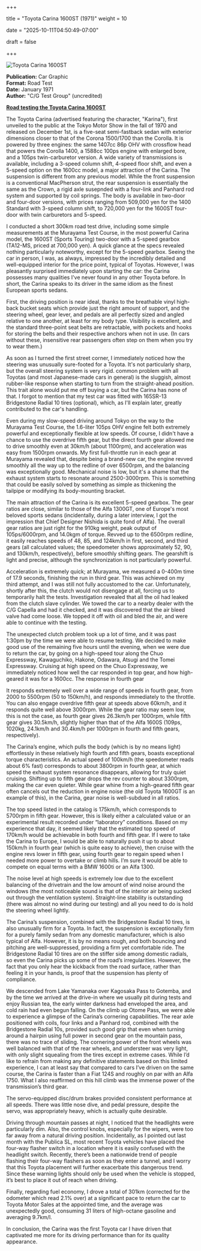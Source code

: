 +++







title = "Toyota Carina 1600ST (1971)"
weight = 10






date = "2025-10-11T04:50:49-07:00"







draft = false







+++







![Toyota Carina 1600ST](/images/CG-RI-Toyota-Celica-1600ST-1971.jpg)







<b>Publication:</b> Car Graphic<br>
<b>Format:</b> Road Test<br>
<b>Date:</b> January 1971<br>
<b>Author:</b> "C/G Test Group" (uncredited)







<b><u>Road testing the Toyota Carina 1600ST</b></u>











The Toyota Carina (advertised featuring the character, "Karina"), first unveiled to the public at the Tokyo Motor Show in the fall of 1970 and released on December 1st, is a five-seat semi-fastback sedan with exterior dimensions closer to that of the Corona 1500/1700 than the Corolla. It is powered by three engines: the same 1407cc 86p OHV with crossflow head that powers the Corolla 1400, a 1588cc 100ps engine with enlarged bore, and a 105ps twin-carburetor version. A wide variety of transmissions is available, including a 3-speed column shift, 4-speed floor shift, and even a 5-speed option on the 1600cc model, a major attraction of the Carina. The suspension is different from any previous model. While the front suspension is a conventional MacPherson strut, the rear suspension is essentially the same as the Crown, a rigid axle susepnded with a four-link and Panhard rod system and supported by coil springs. The body is available in two-door and four-door versions, with prices ranging from 509,000 yen for the 1400 Standard with 3-speed column shift, to 720,000 yen for the 1600ST four-door with twin carburetors and 5-speed.



I conducted a short 300km road test drive, including some simple measurements at the Murayama Test Course, in the most powerful Carina model, the 1600ST (Sports Touring) two-door with a 5-speed gearbox (TA12-MS, priced at 700,000 yen). A quick glance at the specs revealed nothing particularly noteworthy, except for the 5-speed gearbox. Seeing the car in person, I was, as always, impressed by the incredibly detailed and well-equipped interior for the price point, typical of Toyotas. However, I was pleasantly surprised immediately upon starting the car: the Carina possesses many qualities I've never found in any other Toyota before. In short, the Carina speaks to its driver in the same idiom as the finest European sports sedans.



First, the driving position is near ideal, thanks to the breathable vinyl high-back bucket seats which provide just the right amount of support, and the steering wheel, gear lever, and pedals are all perfectly sized and angled relative to one another, at least for my body type. Visibility is excellent, and the standard three-point seat belts are retractable, with pockets and hooks for storing the belts and their respective anchors when not in use. (In cars without these, insensitive rear passengers often step on them when you try to wear them.)



As soon as I turned the first street corner, I immediately noticed how the steering was unusually sure-footed for a Toyota. It's not particularly sharp, but the overall steering system is very rigid.  common problem with all Toyotas (and most Japanese-made cars in general) is the sluggish, almost rubber-like response when starting to turn from the straight-ahead position. This trait alone would put me off buying a car, but the Carina has none of that. I forgot to mention that my test car was fitted with 165SR-13 Bridgestone Radial 10 tires (optional), which, as I'll explain later, greatly contributed to the car's handling. 



Even during my slow-speed driving around Tokyo on the way to the Murayama Test Course, the 1.6-liter 105ps OHV engine felt both extremely powerful and exceptionally flexible at low speeds. Of course, I didn't have a chance to use the overdrive fifth gear, but the direct fourth gear allowed me to drive smoothly even at 30km/h (about 1100rpm), and acceleration was easy from 1500rpm onwards. My first full-throttle run in each gear at Murayama revealed that, despite being a brand-new car, the engine revved smoothly all the way up to the redline of over 6500rpm, and the balancing was exceptionally good. Mechanical noise is low, but it's a shame that the exhaust system starts to resonate around 2500-3000rpm. This is something that could be easily solved by something as simple as thickening the tailpipe or modifying its body-mounting bracket.



The main attraction of the Carina is its excellent 5-speed gearbox. The gear ratios are close, similar to those of the Alfa 1300GT, one of Europe's most beloved sports sedans (incidentally, during a later interview, I got the impression that Chief Designer Nishida is quite fond of Alfa). The overall gear ratios are just right for the 910kg weight, peak output of 105ps/6000rpm, and 14.0kgm of torque. Revved up to the 6500rpm redline, it easily reaches speeds of 48, 85, and 124km/h in first, second, and third gears (all calculated values; the speedometer shows approximately 52, 90, and 130km/h, respectively), before smoothly shifting gears. The gearshift is light and precise, although the synchronization is not particularly powerful.



Acceleration is extremely quick; at Murayama, we measured a 0-400m time of 17.9 seconds, finishing the run in third gear. This was achieved on my third attempt, and I was still not fully accustomed to the car. Unfortunately, shortly after this, the clutch would not disengage at all, forcing us to temporarily halt the tests. Investigation revealed that all the oil had leaked from the clutch slave cylinder. We towed the car to a nearby dealer with the C/G Capella and had it checked, and it was discovered that the air bleed valve had come loose. We topped it off with oil and bled the air, and were able to continue with the testing.



The unexpected clutch problem took up a lot of time, and it was past 1:30pm by the time we were able to resume testing. We decided to make good use of the remaining five hours until the evening, when we were due to return the car, by going on a high-speed tour along the Chuo Expressway, Kawaguchiko, Hakone, Odawara, Atsugi and the Tomei Expressway. Cruising at high speed on the Chuo Expressway, we immediately noticed how well the car responded in top gear, and how high-geared it was for a 1600cc. The response in fourth gear



It responds extremely well over a wide range of speeds in fourth gear, from 2000 to 5500rpm (50 to 150km/h), and responds immediately to the throttle. You can also engage overdrive fifth gear at speeds above 60km/h, and it responds quite well above 3000rpm. While the gear ratio may seem low, this is not the case, as fourth gear gives 26.3km/h per 1000rpm, while fifth gear gives 30.5km/h, slightly higher than that of the Alfa 1600S (109ps, 1020kg, 24.1km/h and 30.4km/h per 1000rpm in fourth and fifth gears, respectively).



The Carina’s engine, which pulls the body (which is by no means light) effortlessly in these relatively high fourth and fifth gears, boasts exceptional torque characteristics. An actual speed of 100km/h (the speedometer reads about 6% fast) corresponds to about 3800rpm in fourth gear, at which speed the exhaust system resonance disappears, allowing for truly quiet cruising. Shifting up to fifth gear drops the rev counter to about 3300rpm, making the car even quieter. While gear whine from a high-geared fifth gear often cancels out the reduction in engine noise (the old Toyota 1600GT is an example of this), in the Carina, gear noise is well-subdued in all ratios.



The top speed listed in the catalog is 175km/h, which corresponds to 5700rpm in fifth gear. However, this is likely either a calculated value or an experimental result recorded under “laboratory” conditions. Based on my experience that day, it seemed likely that the estimated top speed of 170km/h would be achievable in both fourth and fifth gear. If I were to take the Carina to Europe, I would be able to naturally push it up to about 150km/h in fourth gear (which is quite easy to achieve), then cruise with the engine revs lower in fifth gear, using fourth gear to regain speed when I needed more power to overtake or climb hills. I’m sure it would be able to compete on equal terms with a BMW 1600ti or an Alfa 1300.



The noise level at high speeds is extremely low due to the excellent balancing of the drivetrain and the low amount of wind noise around the windows (the most noticeable sound is that of the interior air being sucked out through the ventilation system). Straight-line stability is outstanding (there was almost no wind during our testing) and all you need to do is hold the steering wheel lightly.



The Carina’s suspension, combined with the Bridgestone Radial 10 tires, is also unusually firm for a Toyota. In fact, the suspension is exceptionally firm for a purely family sedan from any domestic manufacturer, which is also typical of Alfa. However, it is by no means rough, and both bouncing and pitching are well-suppressed, providing a firm yet comfortable ride. The Bridgestone Radial 10 tires are on the stiffer side among domestic radials, so even the Carina picks up some of the road’s irregularities. However, the fact that you only hear the kickback from the road surface, rather than feeling it in your hands, is proof that the suspension has plenty of compliance.



We descended from Lake Yamanaka over Kagosaka Pass to Gotemba, and by the time we arrived at the drive-in where we usually pit during tests and enjoy Russian tea, the early winter darkness had enveloped the area, and cold rain had even begun falling. On the climb up Otome Pass, we were able to experience a glimpse of the Carina’s cornering capabilities. The rear axle positioned with coils, four links and a Panhard rod, combined with the Bridgestone Radial 10s, provided such good grip that even when turning around a hairpin using full power in second gear on the mountain pass, there was no trace of sliding. The cornering power of the front wheels was well balanced with that of the rear wheels, and understeer was very light, with only slight squealing from the tires except in extreme cases. While I’d like to refrain from making any definitive statements based on this limited experience, I can at least say that compared to cars I’ve driven on the same course, the Carina is faster than a Fiat 124S and roughly on par with an Alfa 1750. What I also reaffirmed on this hill climb was the immense power of the transmission’s third gear.



The servo-equipped disc/drum brakes provided consistent performance at all speeds. There was little nose dive, and pedal pressure, despite the servo, was appropriately heavy, which is actually quite desirable.



Driving through mountain passes at night, I noticed that the headlights were particularly dim. Also, the control knobs, especially for the wipers, were too far away from a natural driving position. Incidentally, as I pointed out last month with the Publica SL, most recent Toyota vehicles have placed the four-way flasher switch in a location where it is easily confused with the headlight switch. Recently, there’s been a nationwide trend of people flashing their four-way flashers as soon as they enter a tunnel, and I worry that this Toyota placement will further exacerbate this dangerous trend. Since these warning lights should only be used when the vehicle is stopped, it’s best to place it out of reach when driving.



Finally, regarding fuel economy, I drove a total of 301km (corrected for the odometer which read 2.1% over) at a significant pace to return the car to Toyota Motor Sales at the appointed time, and the average was unexpectedly good, consuming 31 liters of high-octane gasoline and averaging 9.7km/l.



In conclusion, the Carina was the first Toyota car I have driven that captivated me more for its driving performance than for its quality appearance.







